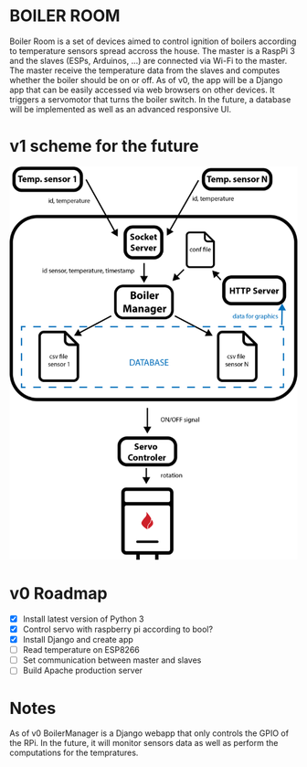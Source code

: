 # BOILER ROOM

Boiler Room is a set of devices aimed to control ignition of boilers according to temperature sensors spread accross the house. 
The master is a RaspPi 3 and the slaves (ESPs, Arduinos, ...) are connected via Wi-Fi to the master.
The master receive the temperature data from the slaves and computes whether the boiler should be on or off.
As of v0, the app will be a Django app that can be easily accessed via web browsers on other devices. It triggers a servomotor that turns the boiler switch.
In the future, a database will be implemented as well as an advanced responsive UI.

# v1 scheme for the future

![Boiler Room Diagram](Boiler-Room-diagram.png)

# v0 Roadmap

- [x] Install latest version of Python 3
- [x] Control servo with raspberry pi according to bool?
- [x] Install Django and create app
- [ ] Read temperature on ESP8266
- [ ] Set communication between master and slaves
- [ ] Build Apache production server

# Notes

As of v0 BoilerManager is a Django webapp that only controls the GPIO of the RPi.
In the future, it will monitor sensors data as well as perform the computations for the tempratures.



